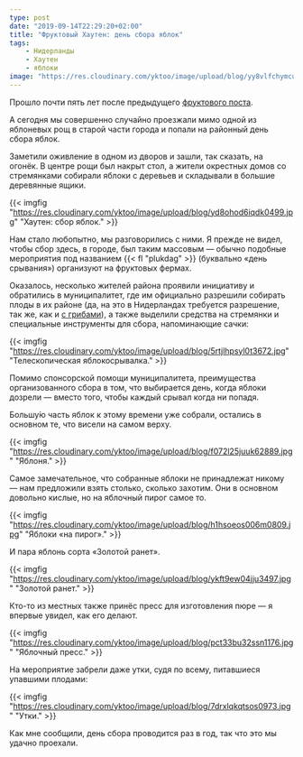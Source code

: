 ```yaml
---
type: post
date: "2019-09-14T22:29:20+02:00"
title: "Фруктовый Хаутен: день сбора яблок"
tags:
    - Нидерланды
    - Хаутен
    - яблоки
image: "https://res.cloudinary.com/yktoo/image/upload/blog/yy8vlfchymcu2328.jpg"
---
```


Прошло почти пять лет после предыдущего [фруктового поста](0223).

А сегодня мы совершенно случайно проезжали мимо одной из яблоневых рощ в старой части города и попали на районный день сбора яблок.

<!--more-->

Заметили оживление в одном из дворов и зашли, так сказать, на огонёк. В центре рощи был накрыт стол, а жители окрестных домов со стремянками собирали яблоки с деревьев и складывали в большие деревянные ящики.

{{< imgfig "https://res.cloudinary.com/yktoo/image/upload/blog/yd8ohod6iqdk0499.jpg" "Хаутен: сбор яблок." >}}

Нам стало любопытно, мы разговорились с ними. Я прежде не видел, чтобы сбор здесь, в городе, был таким массовым — обычно подобные мероприятия под названием {{< fl "plukdag" >}} (буквально «день срывания») организуют на фруктовых фермах.

Оказалось, несколько жителей района проявили инициативу и обратились в муниципалитет, где им официально разрешили собирать плоды в их районе (да, на это в Нидерландах требуется разрешение, так же, как и [с грибами](0203)), а также выделили средства на стремянки и специальные инструменты для сбора, напоминающие сачки:

{{< imgfig "https://res.cloudinary.com/yktoo/image/upload/blog/5rtjlhpsyl0t3672.jpg" "Телескопическая яблокосрывалка." >}}

Помимо спонсорской помощи муниципалитета, преимущества организованного сбора в том, что выбирается день, когда яблоки дозрели — вместо того, чтобы каждый срывал когда ни попадя.

Большу́ю часть яблок к этому времени уже собрали, остались в основном те, что висели на самом верху.

{{< imgfig "https://res.cloudinary.com/yktoo/image/upload/blog/f072l25juuk62889.jpg" "Яблоня." >}}

Самое замечательное, что собранные яблоки не принадлежат никому — нам предложили взять столько, сколько захотим. Они в основном довольно кислые, но на яблочный пирог самое то.

{{< imgfig "https://res.cloudinary.com/yktoo/image/upload/blog/h1hsoeos006m0809.jpg" "Яблоки «на пирог»." >}}

И пара яблонь сорта «Золотой ранет».

{{< imgfig "https://res.cloudinary.com/yktoo/image/upload/blog/ykft9ew04jju3497.jpg" "Золотой ранет." >}}

Кто-то из местных также принёс пресс для изготовления пюре — я впервые увидел, как его делают.

{{< imgfig "https://res.cloudinary.com/yktoo/image/upload/blog/pct33bu32ssn1176.jpg" "Яблочный пресс." >}}

На мероприятие забрели даже утки, судя по всему, питавшиеся упавшими плодами:

{{< imgfig "https://res.cloudinary.com/yktoo/image/upload/blog/7drxlqkqtsos0973.jpg" "Утки." >}}

Как мне сообщили, день сбора проводится раз в год, так что это мы удачно проехали.
